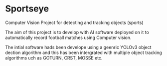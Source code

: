 # Sportseye
Computer Vision Project for detecting and tracking objects (sports)

The aim of this project is to develop with AI software deployed on it to automatically record football matches using Computer vision.

The intial software hads been develope using a geenric YOLOv3 object dection algorithm and this has been intergrated with multiple object tracking algorithms uch as GOTURN, CRST, MOSSE etc.
